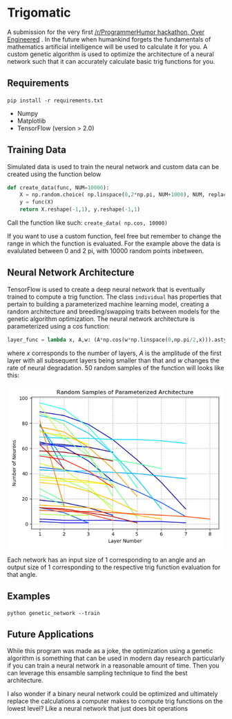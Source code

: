 # Trigomatic
A submission for the very first [/r/ProgrammerHumor hackathon, Over Engineered](https://www.reddit.com/r/ProgrammerHumor/comments/ckhow3/the_very_first_programmerhumor_hackathon_is_now/) . In the future when humankind forgets the fundamentals of mathematics artificial intelligence will be used to calculate it for you. A custom genetic algorithm is used to optimize the architecture of a neural network such that it can accurately calculate basic trig functions for you.

## Requirements
`pip install -r requirements.txt` 
- Numpy
- Matplotlib
- TensorFlow (version > 2.0)

## Training Data
Simulated data is used to train the neural network and custom data can be created using the function below
```python
def create_data(func, NUM=10000):
    X = np.random.choice( np.linspace(0,2*np.pi, NUM+1000), NUM, replace=False)
    y = func(X)
    return X.reshape(-1,1), y.reshape(-1,1)
```
Call the function like such: `create_data( np.cos, 10000)`

If you want to use a custom function, feel free but remember to change the range in which the function is evaluated. For the example above the data is evalulated between 0 and 2 pi, with 10000 random points inbetween. 

## Neural Network Architecture
TensorFlow is used to create a deep neural network that is eventually trained to compute a trig function. The class `individual` has properties that pertain to building a parameterized machine learning model, creating a random architecture and breeding/swapping traits between models for the genetic algorithm optimization. The neural network architecture is parameterized using a cos function: 
```python
layer_func = lambda x, A,w: (A*np.cos(w*np.linspace(0,np.pi/2,x))).astype(int)
```
where *x* corresponds to the number of layers, *A* is the amplitude of the first layer with all subsequent layers being smaller than that and *w* changes the rate of neural degradation. 50 random samples of the function will looks like this:

![](NN_parameterization.png)

Each network has an input size of 1 corresponding to an angle and an output size of 1 corresponding to the respective trig function evaluation for that angle. 

## Examples

```
python genetic_network --train 
```

## Future Applications
While this program was made as a joke, the optimization using a genetic algorithm is something that can be used in modern day research particularly if you can train a neural network in a reasonable amount of time. Then you can leverage this ensamble sampling technique to find the best architecture. 

I also wonder if a binary neural network could be optimized and ultimately replace the calculations a computer makes to compute trig functions on the lowest level? Like a neural network that just does bit operations 
